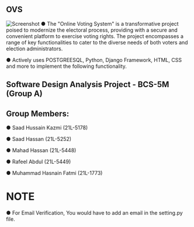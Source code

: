 ## OVS
![Screenshot](screenshot.png)
● The "Online Voting System" is a transformative project poised to modernize the electoral process, providing with a secure and convenient platform to exercise voting rights. The project encompasses a range of key functionalities to cater to the diverse needs of both voters and election administrators.

● Actively uses POSTGREESQL, Python, Django Framework, HTML, CSS and more to implement the following functionality.

## Software Design Analysis Project - BCS-5M (Group A)

## Group Members:
● Saad Hussain Kazmi (21L-5178)

● Saad Hassan (21L-5252)

● Mahad Hassan (21L-5448)

● Rafeel Abdul (21L-5449)

● Muhammad Hasnain Fatmi (21L-1773)

# NOTE

● For Email Verification, You would have to add an email in the setting.py file.


